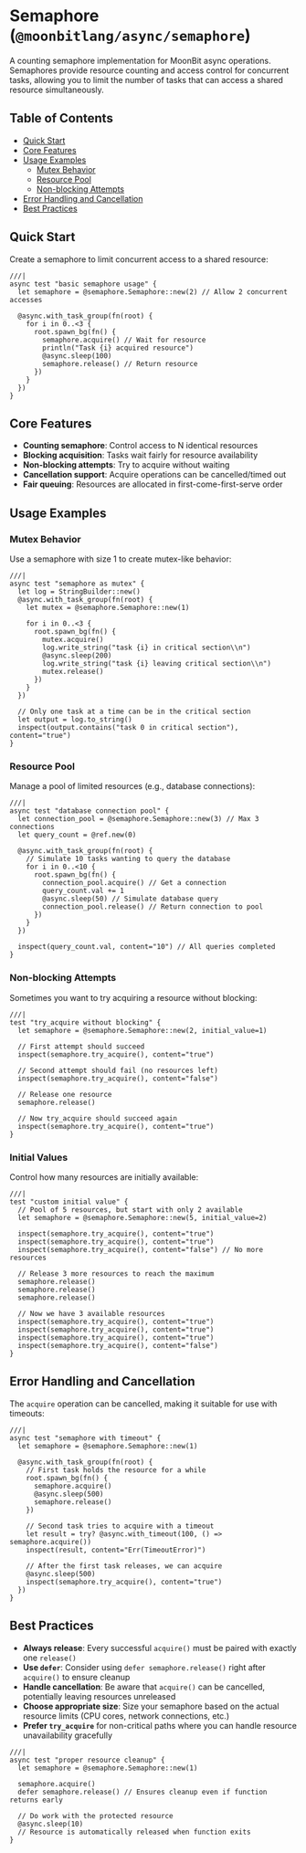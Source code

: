 # Semaphore (`@moonbitlang/async/semaphore`)

A counting semaphore implementation for MoonBit async operations. Semaphores provide resource counting and access control for concurrent tasks, allowing you to limit the number of tasks that can access a shared resource simultaneously.

## Table of Contents

- [Quick Start](#quick-start)
- [Core Features](#core-features)
- [Usage Examples](#usage-examples)
  - [Mutex Behavior](#mutex-behavior)
  - [Resource Pool](#resource-pool)
  - [Non-blocking Attempts](#non-blocking-attempts)
- [Error Handling and Cancellation](#error-handling-and-cancellation)
- [Best Practices](#best-practices)

## Quick Start

Create a semaphore to limit concurrent access to a shared resource:

```moonbit
///|
async test "basic semaphore usage" {
  let semaphore = @semaphore.Semaphore::new(2) // Allow 2 concurrent accesses
  
  @async.with_task_group(fn(root) {
    for i in 0..<3 {
      root.spawn_bg(fn() {
        semaphore.acquire() // Wait for resource
        println("Task {i} acquired resource")
        @async.sleep(100)
        semaphore.release() // Return resource
      })
    }
  })
}
```

## Core Features

- **Counting semaphore**: Control access to N identical resources
- **Blocking acquisition**: Tasks wait fairly for resource availability 
- **Non-blocking attempts**: Try to acquire without waiting
- **Cancellation support**: Acquire operations can be cancelled/timed out
- **Fair queuing**: Resources are allocated in first-come-first-serve order

## Usage Examples

### Mutex Behavior

Use a semaphore with size 1 to create mutex-like behavior:

```moonbit
///|
async test "semaphore as mutex" {
  let log = StringBuilder::new()
  @async.with_task_group(fn(root) {
    let mutex = @semaphore.Semaphore::new(1)
    
    for i in 0..<3 {
      root.spawn_bg(fn() {
        mutex.acquire()
        log.write_string("task {i} in critical section\\n")
        @async.sleep(200)
        log.write_string("task {i} leaving critical section\\n")
        mutex.release()
      })
    }
  })
  
  // Only one task at a time can be in the critical section
  let output = log.to_string()
  inspect(output.contains("task 0 in critical section"), content="true")
}
```

### Resource Pool

Manage a pool of limited resources (e.g., database connections):

```moonbit
///|
async test "database connection pool" {
  let connection_pool = @semaphore.Semaphore::new(3) // Max 3 connections
  let query_count = @ref.new(0)
  
  @async.with_task_group(fn(root) {
    // Simulate 10 tasks wanting to query the database
    for i in 0..<10 {
      root.spawn_bg(fn() {
        connection_pool.acquire() // Get a connection
        query_count.val += 1
        @async.sleep(50) // Simulate database query
        connection_pool.release() // Return connection to pool
      })
    }
  })
  
  inspect(query_count.val, content="10") // All queries completed
}
```

### Non-blocking Attempts

Sometimes you want to try acquiring a resource without blocking:

```moonbit
///|
test "try_acquire without blocking" {
  let semaphore = @semaphore.Semaphore::new(2, initial_value=1)
  
  // First attempt should succeed
  inspect(semaphore.try_acquire(), content="true")
  
  // Second attempt should fail (no resources left)
  inspect(semaphore.try_acquire(), content="false")
  
  // Release one resource
  semaphore.release()
  
  // Now try_acquire should succeed again
  inspect(semaphore.try_acquire(), content="true")
}
```

### Initial Values

Control how many resources are initially available:

```moonbit
///|
test "custom initial value" {
  // Pool of 5 resources, but start with only 2 available
  let semaphore = @semaphore.Semaphore::new(5, initial_value=2)
  
  inspect(semaphore.try_acquire(), content="true")
  inspect(semaphore.try_acquire(), content="true")
  inspect(semaphore.try_acquire(), content="false") // No more resources
  
  // Release 3 more resources to reach the maximum
  semaphore.release()
  semaphore.release() 
  semaphore.release()
  
  // Now we have 3 available resources
  inspect(semaphore.try_acquire(), content="true")
  inspect(semaphore.try_acquire(), content="true")
  inspect(semaphore.try_acquire(), content="true")
  inspect(semaphore.try_acquire(), content="false")
}
```

## Error Handling and Cancellation

The `acquire` operation can be cancelled, making it suitable for use with timeouts:

```moonbit
///|
async test "semaphore with timeout" {
  let semaphore = @semaphore.Semaphore::new(1)
  
  @async.with_task_group(fn(root) {
    // First task holds the resource for a while
    root.spawn_bg(fn() {
      semaphore.acquire()
      @async.sleep(500)
      semaphore.release()
    })
    
    // Second task tries to acquire with a timeout
    let result = try? @async.with_timeout(100, () => semaphore.acquire())
    inspect(result, content="Err(TimeoutError)")
    
    // After the first task releases, we can acquire
    @async.sleep(500)
    inspect(semaphore.try_acquire(), content="true")
  })
}
```

## Best Practices

- **Always release**: Every successful `acquire()` must be paired with exactly one `release()`
- **Use `defer`**: Consider using `defer semaphore.release()` right after `acquire()` to ensure cleanup
- **Handle cancellation**: Be aware that `acquire()` can be cancelled, potentially leaving resources unreleased
- **Choose appropriate size**: Size your semaphore based on the actual resource limits (CPU cores, network connections, etc.)
- **Prefer `try_acquire`** for non-critical paths where you can handle resource unavailability gracefully

```moonbit
///|
async test "proper resource cleanup" {
  let semaphore = @semaphore.Semaphore::new(1)
  
  semaphore.acquire()
  defer semaphore.release() // Ensures cleanup even if function returns early
  
  // Do work with the protected resource
  @async.sleep(10)
  // Resource is automatically released when function exits
}
```
